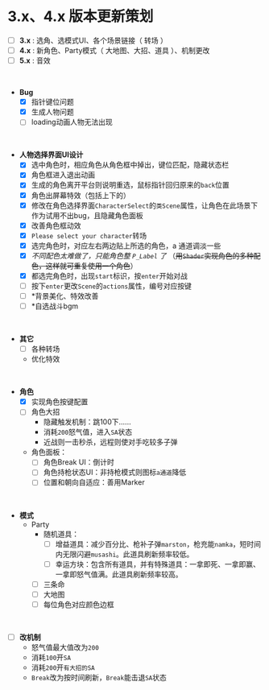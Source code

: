 # 3.x、4.x 版本更新策划
- [ ] **3.x** : 选角、选模式UI、各个场景链接（ 转场 ）
- [ ] **4.x** : 新角色、Party模式（ 大地图、大招、道具 ）、机制更改
- [ ] **5.x** : 音效

<br>

- **Bug**
    - [x] 指针键位问题
    - [x] 生成人物问题
    - [ ] loading动画人物无法出现
<br>

- **人物选择界面UI设计**
    - [x] 选中角色时，相应角色从角色框中掉出，键位匹配，隐藏状态栏
    - [x] 角色框进入退出动画
    - [x] 生成的角色离开平台则说明重选，鼠标指针回归原来的``back``位置
    - [x] 角色出屏幕特效（包括上下的）
    - [x] 修改在角色选择界面``CharacterSelect``的``类Scene``属性，让角色在此场景下作为试用不出bug，且隐藏角色面板
    - [x] 改善角色框动效
    - [x] ``Please select your character``转场
    - [x] 选完角色时，对应左右两边贴上所选的角色，a 通道调淡一些
    - [x] *不同配色太难做了，只能角色整 `P_Label` 了*  （~~用`Shader`实现角色的多种配色，这样就可重复使用一个角色~~）
    - [x] 都选完角色时，出现``start``标识，按``enter``开始对战
    - [ ] 按下``enter``更改``Scene``的``actions``属性，编号对应按键
    - [ ] *背景美化、特效改善
    - [ ] *自选战斗bgm
<br>

- **其它**
    - [ ] 各种转场
    - 优化特效
<br>

- **角色**
    - [x] 实现角色按键配置
    - [ ] 角色大招
        - 隐藏触发机制：跳100下......
        - 消耗``200``怒气值，进入``SA``状态
        - 近战则一击秒杀，远程则使对手吃较多子弹
    - 角色面板：
        - [ ] 角色Break UI：倒计时
        - [ ] 角色持枪状态UI：非持枪模式则图标``a通道``降低
        - [ ] 位置和朝向自适应：善用Marker
<br>

- **模式**
    - Party
        - 随机道具：
            - [ ] 增益道具：减少百分比、枪补子弹``marston``，枪充能``namka``，短时间内无限闪避``musashi``。此道具刷新频率较低。
            - [ ] 幸运方块：包含所有道具，并有特殊道具：一拿即死、一拿即赢、一拿即怒气值满。此道具刷新频率较高。
        - [ ] 三条命
        - [ ] 大地图
        - [ ] 每位角色对应颜色边框
<br>

- [ ] **改机制**
    - 怒气值最大值改为``200``
    - 消耗``100``开``SA``
    - 消耗``200``开``有大招的SA``
    - ``Break``改为按时间刷新，``Break``能击退``SA``状态
<br>
